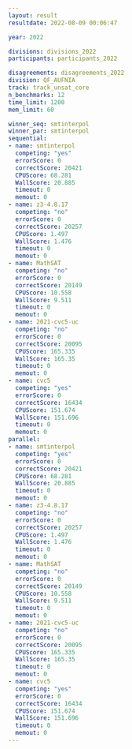 ```yaml
---
layout: result
resultdate: 2022-08-09 00:06:47

year: 2022

divisions: divisions_2022
participants: participants_2022

disagreements: disagreements_2022
division: QF_AUFNIA
track: track_unsat_core
n_benchmarks: 12
time_limit: 1200
mem_limit: 60

winner_seq: smtinterpol
winner_par: smtinterpol
sequential:
- name: smtinterpol
  competing: "yes"
  errorScore: 0
  correctScore: 20421
  CPUScore: 68.281
  WallScore: 20.885
  timeout: 0
  memout: 0
- name: z3-4.8.17
  competing: "no"
  errorScore: 0
  correctScore: 20257
  CPUScore: 1.497
  WallScore: 1.476
  timeout: 0
  memout: 0
- name: MathSAT
  competing: "no"
  errorScore: 0
  correctScore: 20149
  CPUScore: 10.558
  WallScore: 9.511
  timeout: 0
  memout: 0
- name: 2021-cvc5-uc
  competing: "no"
  errorScore: 0
  correctScore: 20095
  CPUScore: 165.335
  WallScore: 165.35
  timeout: 0
  memout: 0
- name: cvc5
  competing: "yes"
  errorScore: 0
  correctScore: 16434
  CPUScore: 151.674
  WallScore: 151.696
  timeout: 0
  memout: 0
parallel:
- name: smtinterpol
  competing: "yes"
  errorScore: 0
  correctScore: 20421
  CPUScore: 68.281
  WallScore: 20.885
  timeout: 0
  memout: 0
- name: z3-4.8.17
  competing: "no"
  errorScore: 0
  correctScore: 20257
  CPUScore: 1.497
  WallScore: 1.476
  timeout: 0
  memout: 0
- name: MathSAT
  competing: "no"
  errorScore: 0
  correctScore: 20149
  CPUScore: 10.558
  WallScore: 9.511
  timeout: 0
  memout: 0
- name: 2021-cvc5-uc
  competing: "no"
  errorScore: 0
  correctScore: 20095
  CPUScore: 165.335
  WallScore: 165.35
  timeout: 0
  memout: 0
- name: cvc5
  competing: "yes"
  errorScore: 0
  correctScore: 16434
  CPUScore: 151.674
  WallScore: 151.696
  timeout: 0
  memout: 0
---
```

